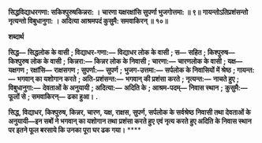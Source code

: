 **सिद्धविद्याधरगणा: सकिश्पुरुषकिन्नरा: ।** **चारणा यक्षरक्षांसि सुपर्णा भुजगोत्तमा: ॥ ९॥** **गायन्तोऽतिप्रशंसन्तो नृत्यन्तो विबुधानुगा: ।** **अदित्या आश्रमपदं कुसुमै: समवाकिरन् ॥ १०॥** 

**शब्दार्थ** 

**सिद्ध—** **सिद्धलोक के वासी** **; विद्याधर-गणा:—** **विद्याधर लोक के वासी** **; स—** **सहित** **; किश्पुरुष—** **किश्पुरुष लोक के वासी** **;** **किन्नरा:—** **किन्नर लोक के निवासी** **; चारणा:—** **चारणलोक के वासी** **; यक्ष—** **यक्षगण** **; रक्षांसि—** **राक्षसगण** **; सुपर्णा:—** **सुपर्ण** **;** **भुजग-उत्तमा:—** **सर्पलोक के निवासियों में श्रेष्ठ** **; गायन्त:—** **भगवान् का यशोगान करते** **; अति-प्रशंसन्त:—** **भगवान् की प्रशंसा** **करते** **; नृत्यन्त:—** **नाचते हुए** **; विबुधानुगा:—** **देवताओं के अनुयायी** **; अदित्या:—** **अदिति के** **; आश्रम-पदम्—** **निवास स्थान** **;** **कुसुमै:—** **फूलों से** **; समवाकिरन्—** **ढका हुआ।** **.** 

**सिद्ध, विद्याधर, किश्पुरुष, किन्नर, चारण, यक्ष, राक्षस, सुपर्ण, सर्पलोक के सर्वश्रेष्ठ** **निवासी तथा देवताओं के अनुयायी—इन सबों ने भगवान् का यशोगान तथा प्रशंसा करते हुए** **एवं नृत्य करते हुए अदिति के निवास स्थान पर इतने फूल बरसाये कि उनका पूरा घर ढक गया।** **** 